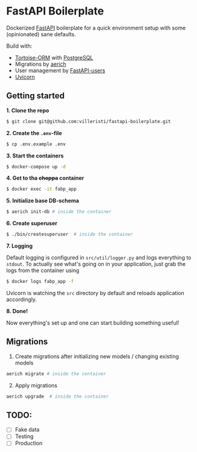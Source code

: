 # FastAPI Boilerplate

Dockerized [FastAPI](https://fastapi.tiangolo.com/) boilerplate for a quick environment setup with some (opinionated) sane defaults.

Build with:

* [Tortoise-ORM](https://tortoise-orm.readthedocs.io/en/latest/index.html) with [PostgreSQL](https://www.postgresql.org/)
* Migrations by [aerich](https://github.com/tortoise/aerich)
* User management by [FastAPI-users](https://frankie567.github.io/fastapi-users/)
* [Uvicorn](https://www.uvicorn.org/)

## Getting started

**1. Clone the repo**

```bash
$ git clone git@github.com:villeristi/fastapi-boilerplate.git
```

**2. Create the `.env`-file**

```bash
$ cp .env.example .env
```

**3. Start the containers**

```bash
$ docker-compose up -d
```

**4. Get to tha ~~choppa~~ container**

```bash
$ docker exec -it fabp_app
```

**5. Initialize base DB-schema**

```bash
$ aerich init-db # inside the container
```

**6. Create superuser**

```bash
$ ./bin/createsuperuser  # inside the container
```

**7. Logging**

Default logging is configured in `src/util/logger.py` and logs everything to `stdout`. To actually see what's going on in your application, just grab the logs from the container using

```bash
$ docker logs fabp_app -f
```

Uvicorn is watching the `src` directory by default and reloads application accordingly.

**8. Done!**

Now everything's set up and one can start building something useful!


## Migrations

1. Create migrations after initializing new models / changing existing models
```bash
aerich migrate # inside the container
```

2. Apply migrations
```bash
aerich upgrade  # inside the container
```

## TODO:
- [ ] Fake data
- [ ] Testing
- [ ] Production
